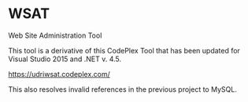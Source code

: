 # WSAT
Web Site Administration Tool

This tool is a derivative of this CodePlex Tool that has been updated for Visual Studio 2015 and .NET v. 4.5.

https://udriwsat.codeplex.com/

This also resolves invalid references in the previous project to MySQL.


